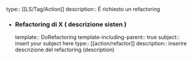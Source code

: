 type:: [[LS/Tag/Action]]
description:: É richiesto un refactoring

- ### Refactoring di X ( descrizione sisten )
  template:: DoRefactoring
  template-including-parent:: true
  subject:: insert your subject here
  type:: [[action/refactor]]
  description:: inserire descrizione del refactoring (description)